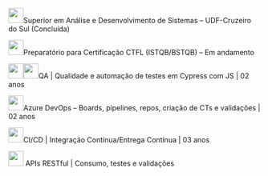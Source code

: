 <img src="https://cdn.jsdelivr.net/gh/devicons/devicon/icons/google/google-original.svg" width="30"/>Superior em Análise e Desenvolvimento de Sistemas – UDF-Cruzeiro do Sul (Concluída)

<img src="https://cdn.jsdelivr.net/gh/devicons/devicon/icons/certificate/certificate-original.svg" width="30"/>Preparatório para Certificação CTFL (ISTQB/BSTQB) – Em andamento

<img src="https://cdn.jsdelivr.net/gh/devicons/devicon/icons/javascript/javascript-original.svg" width="30"/><img src="https://cdn.jsdelivr.net/gh/devicons/devicon/icons/cypressio/cypressio-original.svg" width="30"/>QA | Qualidade e automação de testes em Cypress com JS | 02 anos

<img src="https://cdn.jsdelivr.net/gh/devicons/devicon/icons/azure/azure-original.svg" width="30"/>Azure DevOps – Boards, pipelines, repos, criação de CTs e validações | 02 anos

<img src="https://cdn.jsdelivr.net/gh/devicons/devicon/icons/githubactions/githubactions-original.svg" width="30"/>CI/CD | Integração Contínua/Entrega Contínua | 03 anos

<img src="https://cdn.jsdelivr.net/gh/devicons/devicon/icons/postman/postman-original.svg" width="30"/> APIs RESTful | Consumo, testes e validações
